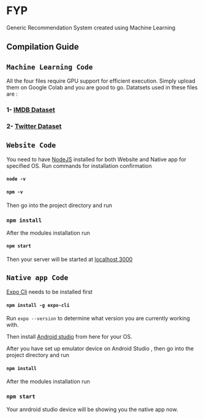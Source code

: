 # FYP
Generic Recommendation System created using Machine Learning

## Compilation Guide

## `Machine Learning Code` 

All the four files require GPU support for efficient execution. Simply upload them on Google Colab and you are good to go. Datatsets used in these files are :

### 1- [IMDB Dataset](https://www.imdb.com/interfaces/)
### 2- [Twitter Dataset](https://raw.githubusercontent.com/dD2405/Twitter_Sentiment_Analysis/master/train.csv)


## `Website Code` 

You need to have [NodeJS](https://nodejs.org/en/download/) installed for both Website and Native app for specified OS. Run commands for installation confirmation

#### `node -v`
#### `npm -v`

Then go into the project directory and run 

### `npm install`

After the modules installation run

#### `npm start`

Then your server will be started at [localhost 3000](http://localhost:3000/)

## `Native app Code` 

[Expo Cli](https://docs.expo.dev/workflow/expo-cli) needs to be installed first

#### `npm install -g expo-cli`

Run `expo --version` to determine what version you are currently working with.

Then install [Android studio](https://developer.android.com/studio) from here for your OS.

After you have set up emulator device on Android Studio , then go into the project directory and run 

#### `npm install`

After the modules installation run

### `npm start`

Your anrdroid studio device will be showing you the native app now.





